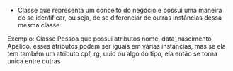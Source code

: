 - Classe que representa um conceito do negócio e possui uma maneira de se identificar, ou seja, de se diferenciar de outras instâncias dessa mesma classe

Exemplo:
Classe Pessoa que possui atributos nome, data_nascimento, Apelido. esses atributos podem ser iguais em várias instancias, mas se ela tem também um atributo cpf, rg, uuid ou algo do tipo, ela então se torna unica entre outras